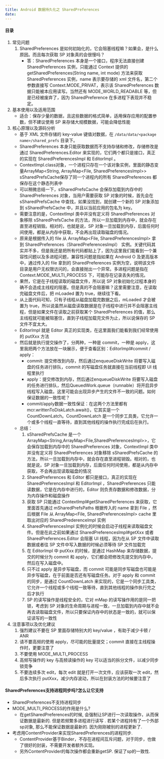 ```yaml
---
title: Android 数据持久化之 SharedPreferences
date: 
--- 
```


#### 目录
1. 常见问题
    1. SharedPreferences 是如何初始化的，它会阻塞线程嘛？如果会，是什么原因。而且每次获取 SP 对象真的会很慢吗？
        - 答：SharedPreferences 本身是一个接口，程序无法直接创建 SharedPreferences 实例，只能通过 Context 提供的 getSharedPreferences(String name, int mode) 方法来获取 SharedPreferences 实例，name 表示要存储的 xml 文件名，第二个参数直接写 Context.MODE_PRIVAT，表示该 SharedPreferences 数据只能被本应用读写。当然还有 MODE_WORLD_READABLE 等，但是已经被废弃了，因为 SharedPreference 在多进程下表现并不稳定。
2. 基本使用以及适用范围
    - 适合：保存少量的数据，且这些数据的格式简单，适用保存应用的配置参数，但不建议使用 SP 来存储大规模数据，可能会降低性能
3. 核心原理以及源码分析
    - 基于 XML 文件存储的 key-value 键值对数据，在 ``` /data/data/<package name>/shared_prefs ``` 目录下。
    - SharedPreferences 本身只能获取数据而不支持存储和修改，存储修改是通过 SharedPreferences.Editor 来实现的，它们两个都只是接口，真正的实现在 SharedPreferencesImpl 和 EditorImpl 。
    - ContextImpl.class对象，一个进程只存在一个该对象实例，里面的静态变量ArrayMap<String, ArrayMap<File, SharedPreferencesImpl>> sSharedPrefsCache保存了同一个进程内的所有 SharedPreferences 都保存在这个静态列表中
    - 可以稍微总结一下，sSharedPrefsCache 会保存加载到内存中的 SharedPreferences 对象，当用户需要获取 SP 对象的时候，首先会在 sSharedPrefsCache 中查找，如果没找到，就创建一个新的 SP 对象添加到 sSharedPrefsCache 中，并且以当前应用的包名为 key。
    - 需要注意的是，ContextImpl 类中并没有定义将 SharedPreferences 对象移除 sSharedPrefsCache 的方法，所以一旦加载到内存中，就会存在直至进程销毁。相对的，也就是说，SP 对象一旦加载到内存，后面任何时间使用，都是从内存中获取，不会再出现读取磁盘的情况。
    - 原来是根据传入的 file 从 ArrayMap<File, SharedPreferencesImpl> 拿到 SharedPreferences（SharedPreferencesImpl） 实例。关键代码其实并不多，但是我还是把所有代码都贴上了，因为这里我们能看到一个兼容性问题以及多进程问题，兼容性问题是指如果在 Android O 及更高版本中，通过传入的 file 拿到的 SharedPreferences 实例为空，说明该文件目录是用户无权限访问的，会直接抛出一个异常。多进程问题是指在 Context.MODE_MULTI_PROCESS 下，可能存在记录丢失的情况。
    - 果然，它是在子线程读取的磁盘文件，所以说 SP 对象初始化过程本身的确不会造成主线程的阻塞。但是真的不会阻塞嘛？这里需要注意，在读取完磁盘文件后，把 mLoaded 置为 true，继续往下看。
    - 从上面代码可知，只有子线程从磁盘加载完数据之后，mLoaded 才会被置为 true，所以说虽然从磁盘读取数据是在子线程中进行并不会阻塞主线程，但是如果文件在读取之前获取某个 SharedPreferences 的值，那么主线程就可能被阻塞住，直到子线程加载完文件为止，所以说保存的 SP 文件不宜太大。
    - EditorImpl 就是 Editor 真正的实现类，在这里面我们能看到我们经常使用的 putXxx 方法
    - 然后就是执行提交操作了，分两种，一种是 commit，一种是 apply，这里我把两个方法放在一块展示，便于查看区别：EditorImpl#commit / apply：
        - commit: 提交修改到内存，然后通过enqueueDiskWrite 将要写入磁盘的任务进行排队，commit 的写磁盘任务就直接在当前线程即 UI 线程里执行
        - apply：提交修改到内存，然后通过enqueueDiskWrite 将要写入磁盘的任务进行排队，然后QueuedWork.queue（runnable）将开启异步线程写入磁盘。这里可能会出现异步产生的文件不一致的问题。如何保证数据的一致性呢？
        - commit/apply数据一致性保证：在这两个方法里都有 mcr.writtenToDiskLatch.await()，它其实是一个 CountDownLatch。CountDownLatch 是一个同步工具类，它允许一个或多个线程一直等待，直到其他线程的操作执行完成后在执行。
    - 总结：
        1. sSharedPrefsCache 是一个 ArrayMap<String,ArrayMap<File,SharedPreferencesImpl>>，它会保存加载到内存中的 SharedPreferences 对象，ContextImpl 类中并没有定义将 SharedPreferences 对象移除 sSharedPrefsCache 的方法，所以一旦加载到内存中，就会存在直至进程销毁。相对的，也就是说，SP 对象一旦加载到内存，后面任何时间使用，都是从内存中获取，不会再出现读取磁盘的情况
        2. SharedPreferences 和 Editor 都只是接口，真正的实现在 SharedPreferencesImpl 和 EditorImpl ，SharedPreferences 只能读数据，它是在内存中进行的，Editor 则负责存数据和修改数据，分为内存操作和磁盘操作
        3. 获取 SP 只能通过 ContextImpl#getSharedPerferences 来获取，它里面首先通过 mSharedPrefsPaths 根据传入的 name 拿到 File ，然后根据 File 从 ArrayMap<File, SharedPreferencesImpl> cache 里取出对应的 SharedPrederenceImpl 实例
        4. SharedPreferencesImpl 实例化的时候会启动子线程来读取磁盘文件。但是在此之前如果通过 SharedPreferencesImpl#getXxx 或者 SharedPreferences.Editor 会阻塞 UI 线程，因为在从 SP 文件中读取数据或者往 SP 文件中写入数据的时候必须等待 SP 文件加载完
        5. 在 EditorImpl 中 putXxx 的时候，是通过 HashMap 来存储数据，提交的时候分为 commit 和 apply，它们都会把修改先提交到内存中，然后在写入磁盘中。
        6. 只不过 apply 是异步写磁盘，而 commit 可能是同步写磁盘也可能是异步写磁盘，在于前面是否还有写磁盘任务。对于 apply 和 commit 的同步，是通过 CountDownLatch 来实现的，它是一个同步工具类，它允许一个线程或多个线程一致等待，直到其他线程的操作执行完之后才执行
        7. SP 的读写操作是线程安全的，它对 mMap 的读写操作用的是同一把锁，考虑到 SP 对象的生命周期与进程一致，一旦加载到内存中就不会再去读取磁盘文件，所以只要保证内存中的状态是一致的，就可以保证读写的一致性
4. 注意事项以及优化建议
    1. 强烈建议不要在 SP 里面存储特别大的 key/value ，有助于减少卡顿 / ANR
    2. 请不要高频的使用 apply，尽可能的批量提交；commit 直接在主线程操作时，更要注意了
    3. 不要使用 MODE_MULTI_PROCESS
    4. 高频写操作的 key 与高频读操作的 key 可以适当的拆分文件，以减少同步锁竞争
    5. 不要连续多次 edit，每次 edit 就是打开一次文件，应该获取一次 edit，然后多次执行 putXxx，减少内存波动，所以在封装方法的时候要注意了



#### SharedPreferences支持进程同步吗?怎么让它支持
- SharedPreferences不支持进程同步
- MODE_MULTI_PROCESS的作用是什么?
    - 在getSharedPreferences的时候, 会强制让SP进行一次读取操作，从而保证数据是最新的. 但是若频繁多进程进行读写 . 若某个进程持有了一个外部sp对象, 那么不能保证数据是最新的. 因为刚刚被别的进程更新了.
- 考虑用ContentProvider来实现SharedPreferences的进程同步.
    - ContentProvider基于Binder，不存在进程间互斥问题，对于同步，也做了很好的封装，不需要开发者额外实现。 
    - 另外ContentProvider的每次操作都会重新getSP. 保证了sp的一致性.
